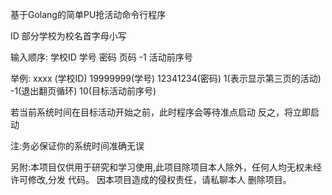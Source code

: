 基于Golang的简单PU抢活动命令行程序

ID 部分学校为校名首字母小写

输入顺序:
学校ID
学号
密码
页码
-1
活动前序号

举例:
xxxx (学校ID)
19999999(学号)
12341234(密码)
1(表示显示第三页的活动)
-1(退出翻页循环)
10(目标活动前序号)

若当前系统时间在目标活动开始之前，此时程序会等待准点启动
反之，将立即启动

注:务必保证你的系统时间准确无误

另附:本项目仅供用于研究和学习使用,此项目除项目本人除外，任何人均无权未经许可修改,分发 代码。
     因本项目造成的侵权责任，请私聊本人 删除项目。

